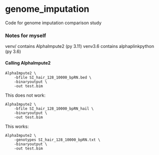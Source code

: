 # genome_imputation
Code for genome imputation comparison study


### Notes for myself
venv/ contains AlphaImpute2 (py 3.11)
venv3.6 contains alphaplinkpython (py 3.6)

#### Calling AlphaImpute2
```
AlphaImpute2 \
    -bfile SI_hair_128_10000_bpRN.bed \
    -binaryoutput \
    -out test.bim
```

This does not work:
```
AlphaImpute2 \
    -bfile SI_hair_128_10000_bpRN_hail \
    -binaryoutput \
    -out test.bim
```
This works:
```
AlphaImpute2 \
    -genotypes SI_hair_128_10000_bpRN.txt \
    -binaryoutput \
    -out test.bim
```